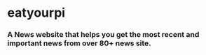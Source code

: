 # eatyourpi

### A News website that helps you get the most recent and important news from over 80+ news site.
